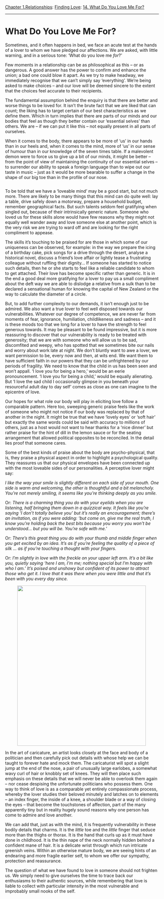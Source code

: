 [Chapter 1.Relationships](https://www.theschooloflife.com/thebookoflife/category/relationships/): [Finding Love](https://www.theschooloflife.com/thebookoflife/category/relationships/finding-love/): [14. What Do You Love Me For?](https://www.theschooloflife.com/thebookoflife/what-do-you-love-me-for/)

* * *

# What Do You Love Me For?

Sometimes, and it often happens in bed, we face an acute test at the hands of a lover to whom we have pledged our affections. We are asked, with little warning, and in a serious tone: ‘What do you love me _for_?’

Few moments in a relationship can be as philosophical as this – or as dangerous. A good answer has the power to confirm and enhance the union; a bad one could blow it apart. As we try to make headway, we immediately recognise that we can’t simply say ‘everything’. We’re being asked to make choices – and our love will be deemed sincere to the extent that the choices feel accurate to their recipients.

The fundamental assumption behind the enquiry is that there are better and worse things to be loved for. It isn’t the brute fact that we are liked that can count; the liking has to target certain of our best characteristics as we define them. Which in turn implies that there are parts of our minds and our bodies that feel as though they better contain our ‘essential selves’ than others. We are – if we can put it like this – not equally present in all parts of ourselves.

When it comes to the body, there appears to be more of ‘us’ in our hands than in our heels and, when it comes to the mind, more of ‘us’ in our sense of humour than in our knowledge of the seven times table. If a malevolent demon were to force us to give up a bit of our minds, it might be better – from the point of view of maintaining the continuity of our essential selves – to surrender our ability to speak a foreign language than to wipe out our taste in music – just as it would be more bearable to suffer a change in the shape of our big toe than in the profile of our nose.

<figure class="aligncenter"><img src="https://www.theschooloflife.com/thebookoflife/wp-content/uploads/2020/02/745e95b9fd783d95e95910faea110357.jpg" alt="" class="wp-image-24041" srcset="https://www.theschooloflife.com/thebookoflife/wp-content/uploads/2020/02/745e95b9fd783d95e95910faea110357.jpg 645w, https://www.theschooloflife.com/thebookoflife/wp-content/uploads/2020/02/745e95b9fd783d95e95910faea110357-150x150.jpg 150w, https://www.theschooloflife.com/thebookoflife/wp-content/uploads/2020/02/745e95b9fd783d95e95910faea110357-298x300.jpg 298w" sizes="(max-width: 645px) 100vw, 645px"></figure>

To be told that we have a ‘loveable mind’ may be a good start, but not much more. There are likely to be many things that this mind can do quite well: lay a table, drive safely down a motorway, prepare a household budget, remember geographical facts. But such talents seldom feel gratifying when singled out, because of their intrinsically generic nature. Someone who loved us for these skills alone would have few reasons why they might not equally well wander away and love someone else at another point, which is the very risk we are trying to ward off and are looking for the right compliment to appease.&nbsp;

The skills it’s touching to be praised for are those in which some of our uniqueness can be observed, for example: in the way we prepare the icing of a birthday cake, pick songs for a drive through the desert, analyse a historical novel, discuss a friend’s love affair or lightly tease a frustrating colleague without ruffling their dignity… If someone has started to notice such details, then he or she starts to feel like a reliable candidate to whom to get attached. Their love has become specific rather than generic. It is in the end a good deal more gratifying for a lover to pay us a small compliment about the deft way we are able to dislodge a relative from a sulk than to be declared a sensational human for knowing the capital of New Zealand or the way to calculate the diameter of a circle.

But, to add further complexity to our demands, it isn’t enough just to be admired. We also want a true lover to feel well disposed towards our vulnerabilities. Whatever our degree of competence, we are never far from moments of fear, ignorance, humiliation, childlikeness and sadness – and it is these moods too that we long for a lover to have the strength to feel generous towards. It may be pleasant to be found impressive, but it is more reassuring to discover that our vulnerability is ready to be treated with generosity; that we are with someone who will allow us to be sad, discomfited and weepy, who has spotted that we sometimes bite our nails and worry about work late at night. We don’t bluntly want to awe a lover, we want permission to be, every now and then, at wits end. We want them to have sufficient faith in our powers that they can be unfrightened by our periods of fragility. We need to know that the child in us has been seen and won’t appall. ‘I love you for being a hero,’ would be an eerie pronouncement. ‘I love you for being a child,’ would be equally alienating. But ‘I love the sad child I occasionally glimpse in you beneath your resourceful adult day to day self’ comes as close as one can imagine to the epicentre of love.

Our hopes for what role our body will play in eliciting love follow a comparable pattern. Here too, sweeping generic praise feels like the work of someone who might not notice if our body was replaced by that of another in the night. It might be true that we have ‘lovely eyes’ or ‘soft hair’ but exactly the same words could be said with accuracy to millions of others, just as a host would not want to hear thanks for a ‘nice dinner’ but rather praise for the hint of dill in the lemon sauce or for the seating arrangement that allowed political opposites to be reconciled. In the detail lies proof that someone cares.

Some of the best kinds of praise about the body are psycho-physical, that is, they praise a physical aspect in order to highlight a psychological quality. They reassures us that our physical envelopes have been connected up with the most loveable sides of our personalities. A perceptive lover might say:

_I like the way your smile is slightly different on each side of your mouth. One side is warm and welcoming, the other is thoughtful and a bit melancholy. You’re not merely smiling, it seems like you’re thinking deeply as you smile._

Or: _There is a charming thing you do with your eyelids when you are listening, half bringing them down in a quizzical way. It feels like you’re saying ‘I don’t totally believe you’ but it’s really an encouragement; there’s an invitation, as if you were adding: ‘but come on, give me the real truth, I know you’re holding back the best bits because you worry you won’t be understood… but you will be. You’re safe with me.’_

Or: _There’s this great thing you do with your thumb and middle finger when you get excited by an idea. It’s as if you’re feeling the quality of a piece of silk … as if you’re touching a thought with your fingers._

Or: _I’m slightly in love with the freckle on your upper left arm. It’s a bit like you, quietly saying ‘here I am, I’m me; nothing special but I’m happy with who I am.’ It’s poised and unshowy but confident of its power to attract those who get it. I love that it was there when you were little and that it’s been with you every day since._

<figure class="aligncenter is-resized"><img src="https://www.theschooloflife.com/thebookoflife/wp-content/uploads/2020/02/cri_000000001920-822x1024.jpg" alt="" class="wp-image-24042" width="421" height="524" srcset="https://www.theschooloflife.com/thebookoflife/wp-content/uploads/2020/02/cri_000000001920-822x1024.jpg 822w, https://www.theschooloflife.com/thebookoflife/wp-content/uploads/2020/02/cri_000000001920-241x300.jpg 241w, https://www.theschooloflife.com/thebookoflife/wp-content/uploads/2020/02/cri_000000001920-768x956.jpg 768w" sizes="(max-width: 421px) 100vw, 421px"></figure>

In the art of caricature, an artist looks closely at the face and body of a politician and then carefully pick out details with whose help we can be taught to forever hate and mock them. The caricaturist will spot a slight jump at the end of the nose, a pair of unusually large earlobes, a somewhat wavy curl of hair or knobbly set of knees. They will then place such emphasis on these details that we will never be able to overlook them again – nor cease despising the unfortunate politicians who possess them. One way to think of love is as a comparable yet entirely compassionate process, whereby the lover studies their beloved minutely and latches on to elements – an index finger, the inside of a knee, a shoulder blade or a way of closing the eyes – that become the touchstones of affection, part of the many apparently tiny but in reality hugely sound reasons why one person has come to admire and love another.

We can add that, just as with the mind, it is frequently vulnerability in these bodily details that charms. It is the _little_ toe and the _little_ finger that seduce more than the thighs or thorax. It is the hand that curls up as it must have done in childhood. It is the thin nape of the neck normally hidden behind a confident mane of hair. It is a delicate wrist through which run intricate greenish veins. Within an otherwise mature body, we are seeing hints of an endearing and more fragile earlier self, to whom we offer our sympathy, protection and reassurance.

The question of what we have found to love in someone should not frighten us. We simply need to give ourselves the time to trace back our enthusiasms to their authentic sources, while remembering that love is liable to collect with particular intensity in the most vulnerable and improbably small nooks of the self.
